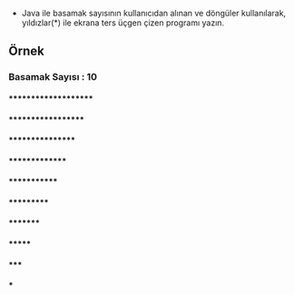 - Java ile basamak sayısının kullanıcıdan alınan ve döngüler kullanılarak, yıldızlar(*) ile ekrana ters üçgen çizen programı yazın.

## Örnek
### Basamak Sayısı : 10

#### *******************
#### *****************
#### ***************
#### *************
#### *********** 
#### ********* 
#### ******* 
#### ***** 
#### *** 
#### *